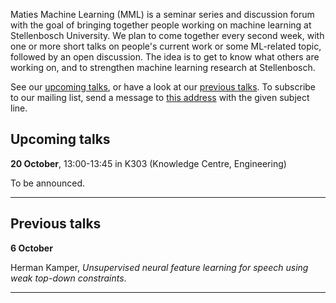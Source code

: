 Maties Machine Learning (MML) is a seminar series and discussion forum with the goal of bringing together people working on machine learning at Stellenbosch University. We plan to come together every second week, with one or more short talks on people's current work or some ML-related topic, followed by an open discussion. The idea is to get to know what others are working on, and to strengthen machine learning research at Stellenbosch.

See our [upcoming talks](#upcoming-talks), or have a look at our [previous talks](#previous-talks). To subscribe to our mailing list, send a message to <a href="mailto:sympa [at] sympa [dot] sun [dot] ac [dot] za?subject=subscribe mml">this address</a> with the given subject line.


## Upcoming talks

**20 October**, 13:00-13:45 in K303 (Knowledge Centre, Engineering)

To be announced.
* * *

## Previous talks

**6 October**

Herman Kamper, _Unsupervised neural feature learning for speech using weak top-down constraints_.
* * *
